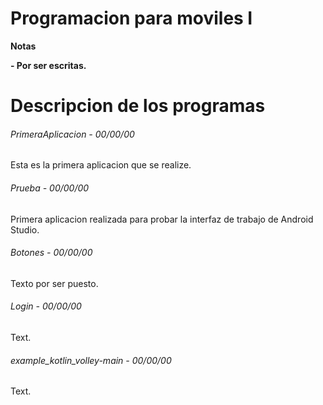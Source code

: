 # Programacion para moviles I

<!----Notas---->
**Notas**

**- Por ser escritas.**
<!----Separador de las notas---->

<!----Directorio con descripcion de los programas---->
# Descripcion de los programas
###### PrimeraAplicacion - 00/00/00
Esta es la primera aplicacion que se realize.

<!----Separador---->

###### Prueba - 00/00/00
Primera aplicacion realizada para probar la interfaz de trabajo de Android Studio.

<!----Separador---->

###### Botones - 00/00/00
Texto por ser puesto.

<!----Separador---->

###### Login - 00/00/00
Text.

<!----Separador---->

###### example_kotlin_volley-main - 00/00/00
Text.

<!----Separador del directorio con descripcion de los programas---->